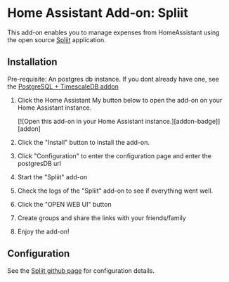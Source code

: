 # Home Assistant Add-on: Spliit

This add-on enables you to manage expenses from HomeAssistant using the open source [Spliit](https://github.com/spliit-app/spliit) application.

## Installation

Pre-requisite: An postgres db instance. If you dont already have one, see the [PostgreSQL + TimescaleDB addon](https://community.home-assistant.io/t/home-assistant-add-on-postgresql-timescaledb/198176)

1. Click the Home Assistant My button below to open the add-on on your Home
   Assistant instance.

   [![Open this add-on in your Home Assistant instance.][addon-badge]][addon]

1. Click the "Install" button to install the add-on.
1. Click "Configuration" to enter the configuration page and enter the postgresDB url
1. Start the "Spliit" add-on
1. Check the logs of the "Spliit" add-on to see if everything went well.
1. Click the "OPEN WEB UI" button
1. Create groups and share the links with your friends/family
1. Enjoy the add-on!

## Configuration

See the [Spliit github page](https://github.com/spliit-app/spliit) for configuration details.

